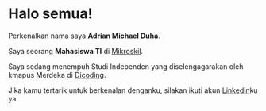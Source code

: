# Halo semua! 

Perkenalkan nama saya **Adrian Michael Duha**.

Saya seorang **Mahasiswa TI** di [Mikroskil](https://www.mikroskil.ac.id/).

Saya sedang menempuh Studi Independen yang diselengagarakan oleh kmapus Merdeka di [Dicoding](https://www.dicoding.com/).

Jika kamu tertarik untuk berkenalan denganku, silakan ikuti akun [Linkedin](https://www.linkedin.com/in/adrian-michael-duha-03560b206/)ku ya.


